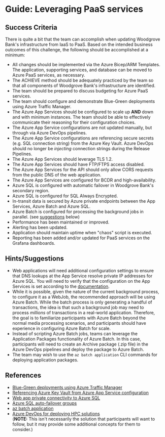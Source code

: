 # Guide: Leveraging PaaS services

## Success Criteria

There is quite a bit that the team can accomplish when updating Woodgrove Bank's infrastructure from IaaS to PaaS. Based on the intended business outcomes of this challenge, the following should be accomplished at a minimum:

* All changes should be implemented via the Azure Bicep/ARM Templates. The application, supporting services, and database can be moved to Azure PaaS services, as necessary.
* The ACHIEVE method should be adequately practiced by the team so that all components of Woodgrove Bank's infrastructure are identified.
* The team should be prepared to discuss budgeting for Azure PaaS services.
* The team should configure and demonstrate Blue-Green deployments using Azure Traffic Manager.
* The Azure App Services should be configured to scale up **AND** down and with minimum instances. The team should be able to effectively communicate their reasoning for their configuration choices.
* The Azure App Service configurations are not updated manually, but through via Azure DevOps pipelines.
* The Azure App Service configurations are referencing secure secrets (e.g. SQL connection string) from the Azure Key Vault. Azure DevOps should no longer be _injecting_ connection strings during the Release Pipelines.
* The Azure App Services should leverage TLS 1.2.
* The Azure App Services should have FTP/FTPS access disabled.
* The Azure App Services for the API should only allow CORS requests from the public DNS of the web application.
* The Azure App Services are configured for BCDR and high-availability.
* Azure SQL is configured with automatic failover in Woodgrove Bank's secondary region.
* Azure SQL is configured for SQL Always Encrypted.
* In-transit data is secured by Azure private endpoints between the App Services, Azure Batch and Azure SQL.
* Azure Batch is configured for processing the background jobs in parallel. (see [suggestions](#hintssuggestions) below)
* Performance has been maintained or improved.
* Alerting has been updated.
* Application should maintain uptime when "chaos" script is executed.
* Reporting has been added and/or updated for PaaS services on the Grafana dashboards.

## Hints/Suggestions

* Web applications will need additional configuration settings to ensure that DNS lookups at the App Service resolve private IP addresses for Azure SQL. You will need to verify that the configuration on the App Services is set according to the <a href="https://docs.microsoft.com/azure/architecture/example-scenario/private-web-app/private-web-app#dns-zone-configuration" target="_blank">documentation</a>.
* While it is possible, given the nature of the current background process, to configure it as a WebJob, the recommended approach will be using Azure Batch. While the batch process is only generating a handful of transactions, the idea is that such a background job may need to process _millions_ of transactions in a real-world application. Therefore, the goal is to familiarize participants with Azure Batch beyond the normal media processing scenarios, and participants should have experience in configuring Azure Batch for scale.
* Instead of scripting Azure Batch jobs, teams can leverage the Application Packages functionality of Azure Batch. In this case, participants will need to create an Archive package (.zip file) in the Azure DevOps pipelines and deploy the package to Azure Batch.
* The team may wish to use the `az batch application` CLI commands for deploying application packages.

## References

* <a href="https://azure.microsoft.com/blog/blue-green-deployments-using-azure-traffic-manager/" target="_blank">Blue-Green deployments using Azure Traffic Manager</a>
* <a href="https://docs.microsoft.com/azure/app-service/app-service-key-vault-references#reference-syntax" target="_blank">Referencing Azure Key Vault from Azure App Service configuration</a>
* <a href="https://docs.microsoft.com/azure/architecture/example-scenario/private-web-app/private-web-app" target="_blank">Web app private connectivity to Azure SQL</a>
* <a href="https://docs.microsoft.com/azure/azure-sql/database/auto-failover-group-overview" target="_blank">Azure SQL auto-failover groups</a>
* <a href="https://docs.microsoft.com/cli/azure/batch/application?view=azure-cli-latest" target="_blank">az batch application</a>
* <a href="https://docs.microsoft.com/azure/batch/batch-ci-cd" target="_blank">Azure DevOps for deploying HPC solutions</a>  
  (**NOTE:** This isn't necessarily the solution that participants will want to follow, but it may provide some additional concepts for them to consider.)

